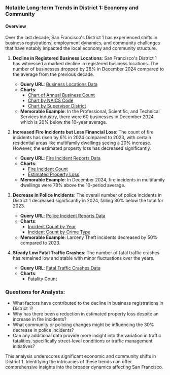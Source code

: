 ### Notable Long-term Trends in District 1: Economy and Community

#### Overview
Over the last decade, San Francisco's District 1 has experienced shifts in business registrations, employment dynamics, and community challenges that have notably impacted the local economy and community structure.

1. **Decline in Registered Business Locations**:
   San Francisco's District 1 has witnessed a marked decline in registered business locations. The number of businesses dropped by 28% in December 2024 compared to the average from the previous decade.
   - **Query URL**: [Business Locations Data](https://data.sfgov.org/resource/g8m3-pdis.json?%24query=SELECT+date_trunc_y%28location_start_date%29+AS+year%2C+count%28%2A%29+as+item_count%2C+naic_code_description%2C+supervisor_district%2C+neighborhoods_analysis_boundaries+WHERE+location_start_date+%3E%3D%272014-01-01%27+GROUP+BY+year%2C+naic_code_description%2C+supervisor_district%2C+neighborhoods_analysis_boundaries+LIMIT+5000+OFFSET+5000)
   - **Charts**: 
     - [Chart of Annual Business Count](../static/chart_1e5057.png)
     - [Chart by NAICS Code](../static/chart_ad8777.png)
     - [Chart by Supervisor District](../static/chart_68e646.png)
   - **Memorable Example**: In the Professional, Scientific, and Technical Services industry, there were 60 businesses in December 2024, which is 20% below the 10-year average.

2. **Increased Fire Incidents but Less Financial Loss**:
   The count of fire incidents has risen by 6% in 2024 compared to 2023, with certain residential areas like multifamily dwellings seeing a 20% increase. However, the estimated property loss has decreased significantly.
   - **Query URL**: [Fire Incident Reports Data](https://data.sfgov.org/resource/wr8u-xric.json?%24query=SELECT+date_trunc_y%28incident_date%29+AS+year%2C+count%28%2A%29+AS+fire_incident_count%2C+sum%28estimated_property_loss%29+AS+estimated_property_loss_sum+...+WHERE+incident_date+%3E%3D%272014-01-01%27+GROUP+BY+year+...)
   - **Charts**:
     - [Fire Incident Count](../static/chart_3b318b.png)
     - [Estimated Property Loss](../static/chart_4ef262.png)
   - **Memorable Example**: In December 2024, fire incidents in multifamily dwellings were 78% above the 10-period average.

3. **Decrease in Police Incidents**:
   The overall number of police incidents in District 1 decreased significantly in 2024, falling 30% below the total for 2023.
   - **Query URL**: [Police Incident Reports Data](https://data.sfgov.org/resource/wg3w-h783.json?%24query=SELECT+Incident_Category%2C+Incident_Subcategory%2C+supervisor_district%...+WHERE+Report_Datetime+%3E%3D%272014-01-01%27+GROUP+BY+supervisor_district...)
   - **Charts**:
     - [Incident Count by Year](../static/chart_260457.png)
     - [Incident Count by Crime Type](../static/chart_86f2d8.png)
   - **Memorable Example**: Larceny Theft incidents decreased by 50% compared to 2023.

4. **Steady Low Fatal Traffic Crashes**:
   The number of fatal traffic crashes has remained low and stable with minor fluctuations over the years.
   - **Query URL**: [Fatal Traffic Crashes Data](https://data.sfgov.org/resource/dau3-4s8f.json?%24query=SELECT+collision_type%2C+street_type%2C+sex%2C+supervisor_district...+WHERE+collision_datetime+%3E%3D%272014-01-01%27+GROUP+BY+...)
   - **Charts**:
     - [Fatality Count](../static/chart_f12305.png)

### Questions for Analysts:
- What factors have contributed to the decline in business registrations in District 1?
- Why has there been a reduction in estimated property loss despite an increase in fire incidents?
- What community or policing changes might be influencing the 30% decrease in police incidents?
- Can any additional data provide more insight into the variation in traffic fatalities, specifically street-level conditions or traffic management initiatives?

This analysis underscores significant economic and community shifts in District 1. Identifying the intricacies of these trends can offer comprehensive insights into the broader dynamics affecting San Francisco.